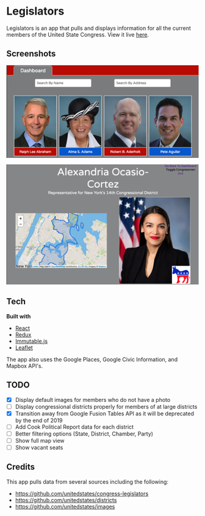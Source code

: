 # Legislators

Legislators is an app that pulls and displays information for all the current members of the United State Congress. View it live [here](http://www.legislators.xyz).

## Screenshots
![dashboard](/assets/dashboard.png)

![member](/assets/member.png)

## Tech
<b>Built with</b>
- [React](https://reactjs.org/)
- [Redux](https://redux.js.org/)
- [Immutable.js](https://immutable-js.github.io/immutable-js/)
- [Leaflet](https://leafletjs.com/)

The app also uses the Google Places, Google Civic Information, and Mapbox API's.

## TODO
- [x] Display default images for members who do not have a photo
- [ ] Display congressional districts properly for members of at large districts
- [x] Transition away from Google Fusion Tables API as it will be deprecated by the end of 2019
- [ ] Add Cook Political Report data for each district
- [ ] Better filtering options (State, District, Chamber, Party)
- [ ] Show full map view
- [ ] Show vacant seats

## Credits

This app pulls data from several sources including the following:
- https://github.com/unitedstates/congress-legislators
- https://github.com/unitedstates/districts
- https://github.com/unitedstates/images
